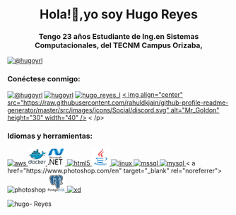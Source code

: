 <h1 align="center">Hola!👋,yo soy Hugo Reyes</h1>
<h3 align="center">Tengo 23 años Estudiante de Ing.en Sistemas Computacionales, del TECNM Campus Orizaba,</h3>

<p align="left"> <a href="https://twitter.com/@hugoyrl" target="blank"><img src="https://img.shields.io/twitter/follow/@hugoyrl? logo=twitter&style=para-la-insignia" alt="@hugoyrl" /></a> </p>

<h3 align="left">Conéctese conmigo:</h3>
<p align="left">
<a href="https://twitter.com/@hugoyrl" target="blank"><img align="center" src="https://raw.githubusercontent.com/rahuldkjain/github-profile-readme-generator/master/src/images/icons/Social/twitter.svg" alt="@hugoyrl" height="30" width="40" /></a>
<a href="https://linkedin.com/in/hugoyrl" target="blank"><img align="center" src="https://raw.githubusercontent.com/rahuldkjain/github-profile-readme -generator/master/src/images/icons/Social/linked-in-alt.svg" alt="hugoyrl" height="30" width="40" /></a>
<a href="https:/ /instagram.com/hugo_reyes_l" target="blank"><img align="center" src="https://raw.githubusercontent.com/rahuldkjain/github-profile-readme-generator/master/src/images/icons /Social/instagram.svg" alt="hugo_reyes_l" height="30" width="40" /></a>
<a href="https://discord.gg/Mr_Goldon" target="blank">< img align="center" src="https://raw.githubusercontent.com/rahuldkjain/github-profile-readme-generator/master/src/images/icons/Social/discord.svg" alt="Mr_Goldon" height="30" width="40" /></a>
< /p>

<h3 align="left">Idiomas y herramientas:</h3>
<p align="left"> <a href="https://aws.amazon.com" target="_blank" rel="noreferrer"> <img src="https://raw.githubusercontent.com/devicons /devicon/master/icons/amazonwebservices/amazonwebservices-original-wordmark.svg" alt="aws" width="40" height="40"/> </a> <a href="https://www.docker .com/" target="_blank" rel="noreferrer"> <img src="https://raw.githubusercontent.com/devicons/devicon/master/icons/docker/docker-original-wordmark.svg" alt= "docker" width="40" height="40"/> </a> <a href="https://dotnet.microsoft.com/" target="_blank" rel="noreferrer"><img src="https://raw.githubusercontent.com/devicons/devicon/master/icons/dot-net/dot-net-original-wordmark.svg" alt="dotnet" width="40" height=" 40"/> </a> <a href="https://www.w3.org/html/" target="_blank" rel="noreferrer"> <img src="https://raw.githubusercontent. com/devicons/devicon/master/icons/html5/html5-original-wordmark.svg" alt="html5" width="40" height="40"/> </a> <a href="https:// www.java.com" target="_blank" rel="noreferrer"> <img src="https://raw.githubusercontent.com/devicons/devicon/master/icons/java/java-original.svg" alt= ancho "java" = "40"height="40"/> </a> <a href="https://www.linux.org/" target="_blank" rel="noreferrer"> <img src="https://raw.githubusercontent .com/devicons/devicon/master/icons/linux/linux-original.svg" alt="linux" width="40" height="40"/> </a> <a href="https://www .microsoft.com/en-us/sql-server" target="_blank" rel="noreferrer"> <img src="https://www.svgrepo.com/show/303229/microsoft-sql-server-logo .svg" alt="mssql" width="40" height="40"/> </a> <a href="https://www.mysql.com/" target="_blank" rel="noreferrer" > <img origen="https://raw.githubusercontent.com/devicons/devicon/master/icons/mysql/mysql-original-wordmark.svg" alt="mysql" width="40" height="40"/> </a> < a href="https://www.photoshop.com/en" target="_blank" rel="noreferrer"> <img src="https://raw.githubusercontent.com/devicons/devicon/master/icons/ photoshop/photoshop-line.svg" alt="photoshop" width="40" height="40"/> </a> <a href="https://www.postgresql.org" target="_blank" rel ="noreferrer"> <img src="https://raw.githubusercontent.com/devicons/devicon/master/icons/postgresql/postgresql-original-wordmark.svg" alt="postgresql" width="40"height="40"/> </a> <a href="https://www.adobe.com/products/xd.html" target="_blank" rel="noreferrer"> <img src="https: //cdn.worldvectorlogo.com/logos/adobe-xd.svg" alt="xd" ancho="40" altura="40"/> </a> </p>

<p><img align="center" src="https://github-readme-stats.vercel.app/api/top-langs?username=hugo-reyes&show_icons=true&locale=en&layout=compact" alt="hugo- Reyes" /></p>
